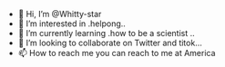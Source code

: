 - 👋 Hi, I’m @Whitty-star
- 👀 I’m interested in .helpong..
- 🌱 I’m currently learning .how to be a scientist ..
- 💞️ I’m looking to collaborate on Twitter and titok...
- 📫 How to reach me you can reach to me at America


<!---
Whitty-star/Whitty-star is a ✨ special ✨ repository because its `README.md` (this file) appears on your GitHub profile.
You can click the Preview link to take a look at your changes.
--->
